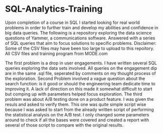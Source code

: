 # SQL-Analytics-Training
Upon completion of a course in SQL I started looking for real world problems in order to further train and develop my abilities and confidence in big data queries.
The following is a repository exploring the data science questions of Yammer, a communications software. Answered with a series of SQL queries that aim to focus solutions to specific problems.
Disclaimer: Some of the CSV files may have been too large to upload to this repoitory.
All CSV files and training program from MODE.com

The first problem is a drop in user engagements. I have written several SQL queries exploring the data sets involved. All queries on the engagement dip are in the same .sql file, seperated by comments on my thought process of the exploration. 
Second Problem involved a vague question about the search function: is it good or should the engineering team dedicate time to improving it.
A lack of direction on this made it somewhat difficult to start but comping up with parameters helped focus exploration.
The third problem was about A/B testing done on a product feature. I was given the resuls and asked to verify them. This one was quite simple script wise because I was asked to start from the already written script of performing the statistical analysis on the A/B test. I only changed some parameters around to check if all the bases were covered and created a report with several of those script to compare with the original results.
